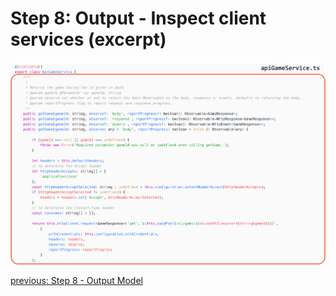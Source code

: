 # Step 8: Output - Inspect client services (excerpt)

![step-8-2](./info-material/Apodini-OAS-Instructions/step-8-2.png)

[previous: Step 8 - Output Model](./step-8-1.md)
